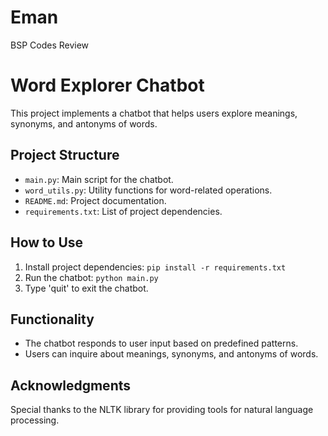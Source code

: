 # Eman
BSP Codes Review
# Word Explorer Chatbot

This project implements a chatbot that helps users explore meanings, synonyms, and antonyms of words.

## Project Structure

- `main.py`: Main script for the chatbot.
- `word_utils.py`: Utility functions for word-related operations.
- `README.md`: Project documentation.
- `requirements.txt`: List of project dependencies.

## How to Use

1. Install project dependencies: `pip install -r requirements.txt`
2. Run the chatbot: `python main.py`
3. Type 'quit' to exit the chatbot.

## Functionality

- The chatbot responds to user input based on predefined patterns.
- Users can inquire about meanings, synonyms, and antonyms of words.

## Acknowledgments

Special thanks to the NLTK library for providing tools for natural language processing.
